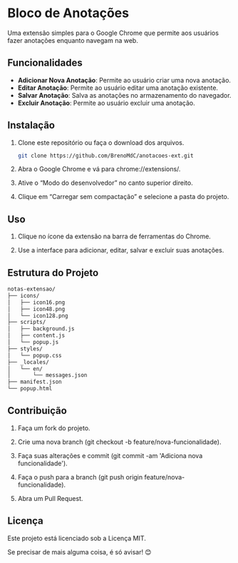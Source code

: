 # Bloco de Anotações

Uma extensão simples para o Google Chrome que permite aos usuários fazer anotações enquanto navegam na web.

## Funcionalidades

- **Adicionar Nova Anotação**: Permite ao usuário criar uma nova anotação.
- **Editar Anotação**: Permite ao usuário editar uma anotação existente.
- **Salvar Anotação**: Salva as anotações no armazenamento do navegador.
- **Excluir Anotação**: Permite ao usuário excluir uma anotação.

## Instalação

1. Clone este repositório ou faça o download dos arquivos.
   ```bash
   git clone https://github.com/BrenoMdC/anotacoes-ext.git
   ```
2. Abra o Google Chrome e vá para chrome://extensions/.

3. Ative o “Modo do desenvolvedor” no canto superior direito.

4. Clique em “Carregar sem compactação” e selecione a pasta do projeto.

## Uso

1. Clique no ícone da extensão na barra de ferramentas do Chrome.

2. Use a interface para adicionar, editar, salvar e excluir suas anotações.

## Estrutura do Projeto
```bash
notas-extensao/
├── icons/
│   ├── icon16.png
│   ├── icon48.png
│   └── icon128.png
├── scripts/
│   ├── background.js
│   ├── content.js
│   └── popup.js
├── styles/
│   └── popup.css
├── _locales/
│   └── en/
│       └── messages.json
├── manifest.json
└── popup.html
```

## Contribuição

1. Faça um fork do projeto.

2. Crie uma nova branch (git checkout -b feature/nova-funcionalidade).

3. Faça suas alterações e commit (git commit -am 'Adiciona nova funcionalidade').

4. Faça o push para a branch (git push origin feature/nova-funcionalidade).

5. Abra um Pull Request.

## Licença

Este projeto está licenciado sob a Licença MIT. 

Se precisar de mais alguma coisa, é só avisar! 😊



